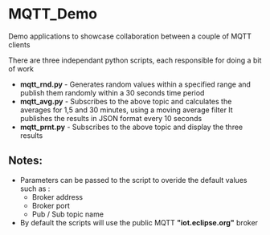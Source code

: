 # MQTT_Demo
Demo applications to showcase collaboration between a couple of MQTT clients

There are three independant python scripts, each responsible for doing a bit of work
  * **mqtt_rnd.py** - Generates random values within a specified range and publish them randomly within a 30 seconds time period
  * **mqtt_avg.py** - Subscribes to the above topic and calculates the averages for 1,5 and 30 minutes, using a moving average filter
                  It publishes the results in JSON format every 10 seconds
  * **mqtt_prnt.py** - Subscribes to the above topic and display the three results
  
## Notes:
* Parameters can be passed to the script to overide the default values such as :
    - Broker address
    - Broker port
    - Pub / Sub topic name
* By default the scripts will use the public MQTT **"iot.eclipse.org"** broker 
  
  
